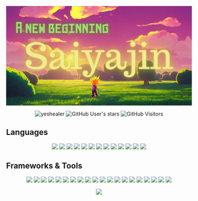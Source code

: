 <img align="center" src="https://raw.githubusercontent.com/yeshealer/yeshealer/main/photo1670321098.jpeg" />

<p align='center'>
  <img alt='yeshealer's Github followers' src="https://img.shields.io/github/followers/yeshealer?label=Follow&style=flat&color=yellow&logo=github" />
  <img alt="GitHub User's stars" src="https://img.shields.io/github/stars/yeshealer?style=flat&logo=github&color=ff69b4" />
  <img alt="GitHub Visitors" src="https://visitor-badge.laobi.icu/badge?page_id=yeshealer.yeshealer&style=for-the-badge" />
</p>

## Languages

<p align='center'>
  <img src='https://img.shields.io/badge/-Solidity-363636?style=flat-square&logo=Solidity&logoColor=white' />
  <img src='https://img.shields.io/badge/-Web3-F16822?style=flat-square&logo=web3.js&logoColor=white' />
  <img src='https://img.shields.io/badge/-Javascript-F7DF1E?style=flat-square&logo=Javascript&logoColor=white' />
  <img src='https://img.shields.io/badge/-Typescript-3178C6?style=flat-square&logo=Typescript&logoColor=white' />
  <img src='https://img.shields.io/badge/-HTML5-E34F26?style=flat-square&logo=html5&logoColor=white' />
  <img src='https://img.shields.io/badge/-CSS3-1572B6?style=flat-square&logo=css3&logoColor=white' />
  <img src='https://img.shields.io/badge/-PHP-777BB4?style=flat-square&logo=php&logoColor=white' />
  <img src='https://img.shields.io/badge/-Bootstrap-7952B3?style=flat-square&logo=Bootstrap&logoColor=white' />
  <img src='https://img.shields.io/badge/-TailWindCSS-06B6D4?style=flat-square&logo=TailwindCSS&logoColor=white' />
  <img src='https://img.shields.io/badge/-MaterialUI-757575?style=flat-square&logo=materialdesign&logoColor=white' />
  <img src='https://img.shields.io/badge/-Python-3776AB?style=flat-square&logo=Python&logoColor=white' />
  <img src='https://img.shields.io/badge/-Binance-F0B90B?style=flat-square&logo=Binance&logoColor=white' />
  <img src='https://img.shields.io/badge/-Ethereum-3C3C3D?style=flat-square&logo=Ethereum&logoColor=white' />
</p>

## Frameworks & Tools

<p align='center'>
  <img src='https://img.shields.io/badge/-React-61DAFB?style=flat-square&logo=React&logoColor=white' />
  <img src='https://img.shields.io/badge/-Vue-3FB27F?style=flat-square&logo=Vue.js&logoColor=white' />
  <img src='https://img.shields.io/badge/-NextJS-000000?style=flat-square&logo=Next.js&logoColor=white' />
  <img src='https://img.shields.io/badge/-NuxtJS-00D57E?style=flat-square&logo=Nuxt.js&logoColor=white' />
  <img src='https://img.shields.io/badge/-Blockchain-121D33?style=flat-square&logo=Blockchain.com&logoColor=white' />
  <img src='https://img.shields.io/badge/-Laravel-FF2D20?style=flat-square&logo=Laravel&logoColor=white' />
  <img src='https://img.shields.io/badge/-Codeigniter-EF4223?style=flat-square&logo=Codeigniter&logoColor=white' />
  <img src='https://img.shields.io/badge/-VisualStudioCode-007ACC?style=flat-square&logo=VisualStudioCode&logoColor=white' />
  <img src='https://img.shields.io/badge/-Github-181717?style=flat-square&logo=Github&logoColor=white' />
  <img src='https://img.shields.io/badge/-AdobePhotoshop-31A8FF?style=flat-square&logo=AdobePhotoshop&logoColor=white' />
  <img src='https://img.shields.io/badge/-Figma-F24E1E?style=flat-square&logo=Figma&logoColor=white' />
  <img src='https://img.shields.io/badge/-AdobeXD-FF61F6?style=flat-square&logo=AdobeXD&logoColor=white' />
  <img src='https://img.shields.io/badge/-Codepen-000000?style=flat-square&logo=Codepen&logoColor=white' />
  <img src='https://img.shields.io/badge/-CodeSandbox-000000?style=flat-square&logo=CodeSandbox&logoColor=white' />
  <img src='https://img.shields.io/badge/-Replit-667881?style=flat-square&logo=Replit&logoColor=white' />
  <img src='https://img.shields.io/badge/-Netlify-00C7B7?style=flat-square&logo=Netlify&logoColor=white' />
  <img src='https://img.shields.io/badge/-Vercel-000000?style=flat-square&logo=Vercel&logoColor=white' />
  <img src='https://img.shields.io/badge/-Replit-667881?style=flat-square&logo=Replit&logoColor=white' />
  <img src='https://img.shields.io/badge/-Postman-FF6C37?style=flat-square&logo=Postman&logoColor=white' />
  <img src='https://img.shields.io/badge/-XAMPP-FB7A24?style=flat-square&logo=XAMPP&logoColor=white' />
</p>

<p align='center'>
  <img src='https://metrics.lecoq.io/yeshealer?template=classic&isocalendar=1&languages=1&achievements=1&people=1&isocalendar.duration=full-year&languages.limit=8&languages.threshold=0%25&languages.colors=github&languages.sections=most-used&languages.indepth=false&languages.analysis.timeout=15&languages.categories=markup%2C%20programming&languages.recent.categories=markup%2C%20programming&languages.recent.load=300&languages.recent.days=14&people.limit=24&people.identicons=false&people.size=28&people.types=followers%2C%20following&people.shuffle=false&achievements.threshold=C&achievements.secrets=true&achievements.display=detailed&achievements.limit=0&config.timezone=Europe%2FBudapest' />
</p>
